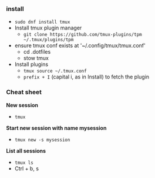 
### install
- `sudo dnf install tmux`
- Install tmux plugin manager
  - `git clone https://github.com/tmux-plugins/tpm ~/.tmux/plugins/tpm`
- ensure tmux conf exists at '~/.config/tmux/tmux.conf'
  - cd .dotfiles
  - stow tmux
- Install plugins
  - `tmux source ~/.tmux.conf`
  - `prefix + I` (capital i, as in Install) to fetch the plugin

### Cheat sheet
**New session**
- `tmux`

**Start new session with name mysession**
- `tmux new -s mysession`

**List all sessions**
- `tmux ls`
- Ctrl + b, s


